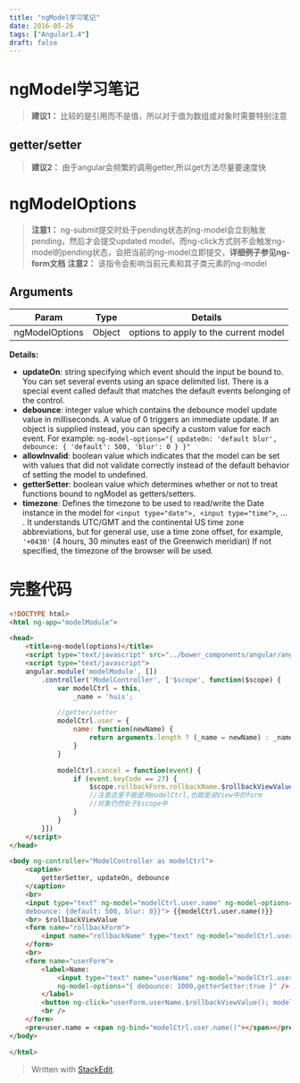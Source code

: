 ```yaml
---
title: "ngModel学习笔记"
date: 2016-05-26
tags: ["Angular1.4"]
draft: false
---
```

# ngModel学习笔记

> **建议1：** 比较的是引用而不是值，所以对于值为数组或对象时需要特别注意

## getter/setter

> **建议2：** 由于angular会频繁的调用getter,所以get方法尽量要速度快

# ngModelOptions

> **注意1：** ng-submit提交时处于pending状态的ng-model会立刻触发pending，然后才会提交updated model，而ng-click方式则不会触发ng-model的pending状态，会把当前的ng-model立即提交，**详细例子参见ng-form文档**
> **注意2：** 该指令会影响当前元素和其子类元素的ng-model

## Arguments

Param | Type | Details
-------|---------|-------------
ngModelOptions | Object | options to apply to the current model

**Details:**

-  **updateOn**: string specifying which event should the input be bound to. You can set several events using an space delimited list. There is a special event called default that matches the default events belonging of the control.
-  **debounce**: integer value which contains the debounce model update value in milliseconds. A value of 0 triggers an immediate update. If an object is supplied instead, you can specify a custom value for each event. For example: `ng-model-options="{ updateOn: 'default blur', debounce: { 'default': 500, 'blur': 0 } }"`
- **allowInvalid**: boolean value which indicates that the model can be set with values that did not validate correctly instead of the default behavior of setting the model to undefined.
- **getterSetter**: boolean value which determines whether or not to treat functions bound to ngModel as getters/setters.
- **timezone**: Defines the timezone to be used to read/write the Date instance in the model for `<input type="date">, <input type="time">`, ... . It understands UTC/GMT and the continental US time zone abbreviations, but for general use, use a time zone offset, for example, `'+0430'` (4 hours, 30 minutes east of the Greenwich meridian) If not specified, the timezone of the browser will be used.

# 完整代码

```html
<!DOCTYPE html>
<html ng-app="modelModule">

<head>
    <title>ng-model(options)</title>
    <script type="text/javascript" src="../bower_components/angular/angular.js"></script>
    <script type="text/javascript">
    angular.module('modelModule', [])
        .controller('ModelController', ['$scope', function($scope) {
            var modelCtrl = this,
                _name = 'huis';

            //getter/setter
            modelCtrl.user = {
                name: function(newName) {
                    return arguments.length ? (_name = newName) : _name;
                }
            }

            modelCtrl.cancel = function(event) {
                if (event.keyCode == 27) {
                    $scope.rollbackForm.rollbackName.$rollbackViewValue();
                    //注意这里不能是用modelCtrl,也就是说View中的form 
                    //对象仍然处于$scope中
                }
            }
        }])
    </script>
</head>

<body ng-controller="ModelController as modelCtrl">
    <caption>
        getterSetter, updateOn, debounce
    </caption>
    <br>
    <input type="text" ng-model="modelCtrl.user.name" ng-model-options="{getterSetter: true, updateOn: 'default blur', 
	debounce: {default: 500, blur: 0}}"> {{modelCtrl.user.name()}}
    <br> $rollbackViewValue
    <form name="rollbackForm">
        <input name="rollbackName" type="text" ng-model="modelCtrl.user.name" ng-model-options="{getterSetter: true, updateOn: 'blur'}" ng-keyup="modelCtrl.cancel($event)">
    </form>
    <br>
    <form name="userForm">
        <label>Name:
            <input type="text" name="userName" ng-model="modelCtrl.user.name" 
            ng-model-options="{ debounce: 1000,getterSetter:true }" />
        </label>
        <button ng-click="userForm.userName.$rollbackViewValue(); modelCtrl.user.name('')">Clear</button>
        <br />
    </form>
    <pre>user.name = <span ng-bind="modelCtrl.user.name()"></span></pre>
</body>

</html>
```

> Written with [StackEdit](https://stackedit.io/).